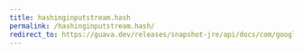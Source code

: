 ```yaml
---
title: hashinginputstream.hash
permalink: /hashinginputstream.hash/
redirect_to: https://guava.dev/releases/snapshot-jre/api/docs/com/google/common/hash/HashingInputStream.html#hash--
---
```

